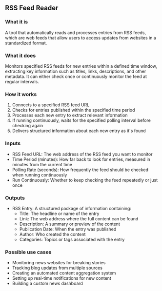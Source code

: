 
## RSS Feed Reader

### What it is
A tool that automatically reads and processes entries from RSS feeds, which are web feeds that allow users to access updates from websites in a standardized format.

### What it does
Monitors specified RSS feeds for new entries within a defined time window, extracting key information such as titles, links, descriptions, and other metadata. It can either check once or continuously monitor the feed at regular intervals.

### How it works
1. Connects to a specified RSS feed URL
2. Checks for entries published within the specified time period
3. Processes each new entry to extract relevant information
4. If running continuously, waits for the specified polling interval before checking again
5. Delivers structured information about each new entry as it's found

### Inputs
- RSS Feed URL: The web address of the RSS feed you want to monitor
- Time Period (minutes): How far back to look for entries, measured in minutes from the current time
- Polling Rate (seconds): How frequently the feed should be checked when running continuously
- Run Continuously: Whether to keep checking the feed repeatedly or just once

### Outputs
- RSS Entry: A structured package of information containing:
  * Title: The headline or name of the entry
  * Link: The web address where the full content can be found
  * Description: A summary or preview of the content
  * Publication Date: When the entry was published
  * Author: Who created the content
  * Categories: Topics or tags associated with the entry

### Possible use cases
- Monitoring news websites for breaking stories
- Tracking blog updates from multiple sources
- Creating an automated content aggregation system
- Setting up real-time notifications for new content
- Building a custom news dashboard
